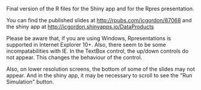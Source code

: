 Final version of the R files for the Shiny app and for the Rpres presentation.

You can find the published slides at http://rpubs.com/icgordon/87068 and the shiny app at
http://icgordon.shinyapps.io/DataProducts

Please be aware that, if you are using Windows, Rpresentations is supported in Internet
Explorer 10+. Also, there seem to be some incompatabilities with IE. In the TextBox control,
the up/down controls do not appear. This changes the behaviour of the control.

Also, on lower resolution screens, the bottom of some of the slides may not appear. And in
the shiny app, it may be necessary to scroll to see the "Run Simulation" button.
